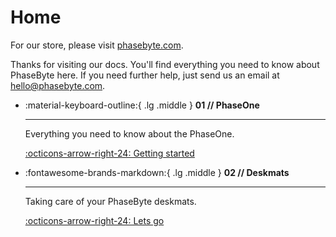 # Home

For our store, please visit [phasebyte.com](https://www.phasebyte.com).

Thanks for visiting our docs. You'll find everything you need to know about PhaseByte here. If you need further help, just send us an email at hello@phasebyte.com.

<div class="grid cards" markdown>

-   :material-keyboard-outline:{ .lg .middle } __01 // PhaseOne__

    ---

    Everything you need to know about the PhaseOne.

    [:octicons-arrow-right-24: Getting started](01_PhaseOne/01_PhaseOne_Functionality.md)

-   :fontawesome-brands-markdown:{ .lg .middle } __02 // Deskmats__

    ---

    Taking care of your PhaseByte deskmats.

    [:octicons-arrow-right-24: Lets go](02_Deskmats/02_Deskmats.md)




</div>